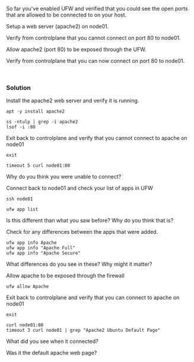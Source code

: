 So far you've enabled UFW and verified that you could see the open ports that are allowed to be connected to on your host.

Setup a web server (apache2) on node01.

Verify from controlplane that you cannot connect on port 80 to node01.

Allow apache2 (port 80) to be exposed through the UFW.

Verify from controlplane that you can now connect on port 80 to node01.

<br>

### Solution


Install the apache2 web server and verify it is running.

```plain
apt -y install apache2
```

```plain
ss -ntulp | grep -i apache2
lsof -i :80
```

Exit back to controlplane and verify that you cannot connect to apache on node01

```plain
exit
```

```plain
timeout 5 curl node01:80
```

Why do you think you were unable to connect?

Connect back to node01 and check your list of apps in UFW

```plain
ssh node01
```

```plain
ufw app list 
```

Is this different than what you saw before? Why do you think that is?

Check for any differences between the apps that were added.

```plain
ufw app info Apache
ufw app info "Apache Full"
ufw app info "Apache Secure"
```

What differences do you see in these? Why might it matter?

Allow apache to be exposed through the firewall

```plain
ufw allow Apache
```

Exit back to controlplane and verify that you can connect to apache on node01

```plain
exit
```

```plain
curl node01:80
timeout 3 curl node01 | grep "Apache2 Ubuntu Default Page"
```

What did you see when it connected?

Was it the default apache web page?

